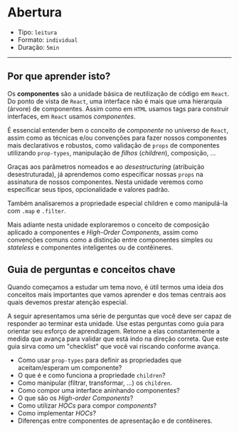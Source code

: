 # Abertura

* Tipo: `leitura`
* Formato: `individual`
* Duração: `5min`

***

## Por que aprender isto?

Os **componentes** são a unidade básica de reutilização de código em `React`. Do ponto de vista de `React`, uma interface não é mais que uma hierarquia (árvore) de componentes. Assim como em `HTML` usamos tags para construir interfaces, em `React` usamos _componentes_.

É essencial entender bem o conceito de _componente_ no universo de `React`, assim como as técnicas e/ou convenções para fazer nossos componentes mais declarativos e robustos, como validação de `props` de componentes utilizando `prop-types`, manipulação de _filhos_ (*children*), composição, ...

Graças aos parâmetros nomeados e ao *desestructuring* (atribuição desestruturada), já aprendemos como especificar nossas `props` na assinatura de nossos componentes. Nesta unidade veremos como especificar seus tipos, opcionalidade e valores padrão.

Também analisaremos a propriedade especial children e como manipulá-la com `.map` e `.filter`.

Mais adiante nesta unidade exploraremos o conceito de composição aplicado a componentes e *High-Order Components*, assim como convenções comuns como a distinção entre componentes simples ou *stateless* e componentes inteligentes ou de contêineres.

## Guia de perguntas e conceitos chave

Quando começamos a estudar um tema novo, é útil termos uma ideia dos conceitos mais importantes que vamos aprender e dos temas centrais aos quais devemos prestar atenção especial.

A seguir apresentamos uma série de perguntas que você deve ser capaz de responder ao terminar esta unidade. Use estas perguntas como guia para orientar seu esforço de aprendizagem. Retorne a elas constantemente a medida que avança para validar que está indo na direção correta. Que este guia sirva como um "checklist" que você vai riscando conforme avança.

* Como usar `prop-types` para definir as propriedades que aceitam/esperam um componente?
* O que é e como funciona a propriedade `children`?
* Como manipular (filtrar, transformar, ...) os `children`.
* Como compor uma interface aninhando componentes?
* O que são os *High-order Components*?
* Como utilizar _HOCs_ para compor *components*?
* Como implementar _HOCs_?
* Diferenças entre componentes de apresentação e de contêineres.